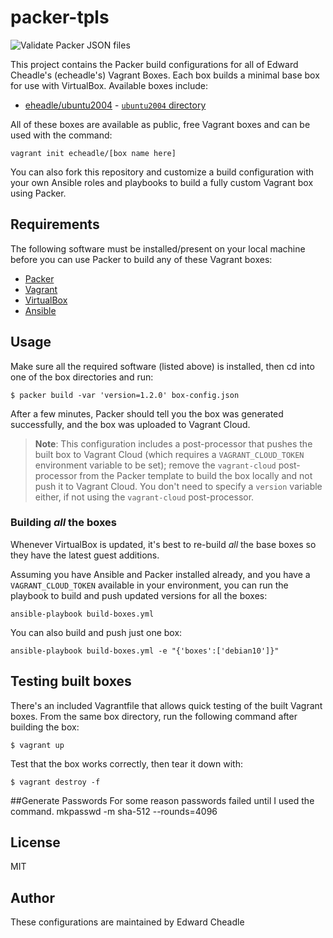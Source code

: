 # packer-tpls
![Validate Packer JSON files](https://github.com/echeadle/packer-tpls/workflows/Validate%20Packer%20JSON%20files/badge.svg)

This project contains the Packer build configurations for all of Edward Cheadle's (echeadle's) Vagrant Boxes. Each box builds a minimal base box for use with VirtualBox. Available boxes include:

  - [eheadle/ubuntu2004](https://app.vagrantup.com/echeadle/boxes/ubuntu2004) - [`ubuntu2004` directory](ubuntu2004/)

All of these boxes are available as public, free Vagrant boxes and can be used with the command:

    vagrant init echeadle/[box name here]

You can also fork this repository and customize a build configuration with your own Ansible roles and playbooks to build a fully custom Vagrant box using Packer.

## Requirements

The following software must be installed/present on your local machine before you can use Packer to build any of these Vagrant boxes:

  - [Packer](http://www.packer.io/)
  - [Vagrant](http://vagrantup.com/)
  - [VirtualBox](https://www.virtualbox.org/)
  - [Ansible](https://docs.ansible.com/ansible/latest/installation_guide/intro_installation.html)

## Usage

Make sure all the required software (listed above) is installed, then cd into one of the box directories and run:

    $ packer build -var 'version=1.2.0' box-config.json

After a few minutes, Packer should tell you the box was generated successfully, and the box was uploaded to Vagrant Cloud.

> **Note**: This configuration includes a post-processor that pushes the built box to Vagrant Cloud (which requires a `VAGRANT_CLOUD_TOKEN` environment variable to be set); remove the `vagrant-cloud` post-processor from the Packer template to build the box locally and not push it to Vagrant Cloud. You don't need to specify a `version` variable either, if not using the `vagrant-cloud` post-processor.

### Building _all_ the boxes

Whenever VirtualBox is updated, it's best to re-build _all_ the base boxes so they have the latest guest additions.

Assuming you have Ansible and Packer installed already, and you have a `VAGRANT_CLOUD_TOKEN` available in your environment, you can run the playbook to build and push updated versions for all the boxes:

    ansible-playbook build-boxes.yml

You can also build and push just one box:

    ansible-playbook build-boxes.yml -e "{'boxes':['debian10']}"

## Testing built boxes

There's an included Vagrantfile that allows quick testing of the built Vagrant boxes. From the same box directory, run the following command after building the box:

    $ vagrant up

Test that the box works correctly, then tear it down with:

    $ vagrant destroy -f


##Generate Passwords
For some reason passwords failed until I used the command. mkpasswd -m sha-512 --rounds=4096
## License

MIT

## Author

These configurations are maintained by Edward Cheadle

